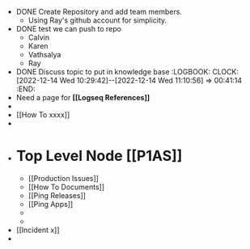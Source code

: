 - DONE Create Repository and add team members.
	- Using Ray's github account for simplicity.
- DONE test we can push to repo
	- Calvin
	- Karen
	- Vathsalya
	- Ray
- DONE Discuss topic to put in knowledge base
  :LOGBOOK:
  CLOCK: [2022-12-14 Wed 10:29:42]--[2022-12-14 Wed 11:10:56] =>  00:41:14
  :END:
- Need a page for **[[Logseq References]]**
-
- [[How To xxxx]]
-
- # Top Level Node [[P1AS]]
	- [[Production Issues]]
	- [[How To Documents]]
	- [[Ping Releases]]
	- [[Ping Apps]]
	-
	-
- [[Incident x]]
-